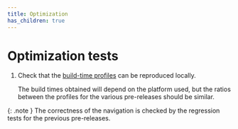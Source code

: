 ```yaml
---
title: Optimization
has_children: true
---
```


# Optimization tests

1.  Check that the [build-time profiles](../build-time) can be reproduced locally.

    The build times obtained will depend on the platform used,
    but the ratios between the profiles for the various pre-releases should be similar.

{: .note }
The correctness of the navigation is checked by the regression tests for the previous pre-releases.
